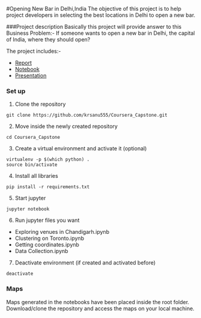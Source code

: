 #Opening New Bar in Delhi,India
The objective of this project is to help project developers in selecting the best locations in Delhi to open a new bar.


###Project description
Basically this project will provide answer to this Business Problem:-
If someone wants to open a new bar in Delhi, the capital of India, where they should open?

The project includes:-
- [Report]()
- [Notebook]()
- [Presentation]()

### Set up
1. Clone the repository
```
git clone https://github.com/krsanu555/Coursera_Capstone.git
```
2. Move inside the newly created repository
```
cd Coursera_Capstone
```
3. Create a virtual environment and activate it (optional)
```
virtualenv -p $(which python) .
source bin/activate
```
4. Install all libraries
```
pip install -r requirements.txt
```
5. Start jupyter
```
jupyter notebook
```
6. Run jupyter files you want
  - Exploring venues in Chandigarh.ipynb
  - Clustering on Toronto.ipynb
  - Getting coordinates.ipynb
  - Data Collection.ipynb
7. Deactivate environment (if created and activated before)
```
deactivate
```

### Maps
Maps generated in the notebooks have been placed inside the root folder. Download/clone the repository and access the maps on your local machine.